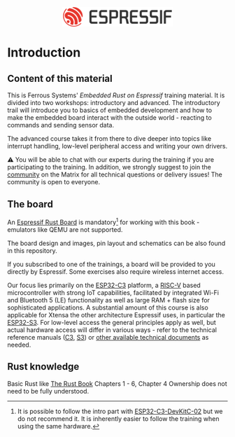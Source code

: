 <p style="text-align:center;"><img src="./assets/esp-logo-black.svg" width="50%"></p>

# Introduction

## Content of this material

This is Ferrous Systems' *Embedded Rust on Espressif* training material. It is divided into two workshops: introductory and advanced. The introductory trail will introduce you to basics of embedded development and how to make the embedded board interact with the outside world - reacting to commands and sending sensor data.

The advanced course takes it from there to dive deeper into topics like interrupt handling, low-level peripheral access and writing your own drivers.

⚠️ You will be able to chat with our experts during the training if you are participating to the training. In addition, we strongly suggest to join the [community](https://matrix.to/#/#esp-rs:matrix.org) on the Matrix for all technical questions or delivery issues! The community is open to everyone.

## The board

An [Espressif Rust Board](https://github.com/esp-rs/esp-rust-board) is mandatory[^note] for working with this book - emulators like QEMU are not supported. 


The board design and images, pin layout and schematics can be also found in this repository.

If you subscribed to one of the trainings, a board will be provided to you directly by Espressif.
Some exercises also require wireless internet access.



Our focus lies primarily on the [ESP32-C3](https://www.espressif.com/en/products/socs/esp32-c3) platform, a [RISC-V](https://riscv.org/) based microcontroller with strong IoT capabilities, facilitated by integrated Wi-Fi and Bluetooth 5 (LE) functionality as well as large RAM + flash size for sophisticated applications. A substantial amount of this course is also applicable for Xtensa the other architecture Espressif uses, in particular the [ESP32-S3](https://www.espressif.com/en/products/socs/esp32-s3). For low-level access the general principles apply as well, but actual hardware access will differ in various ways - refer to the technical reference manuals ([C3](https://www.espressif.com/sites/default/files/documentation/esp32-c3_technical_reference_manual_en.pdf), [S3](https://www.espressif.com/sites/default/files/documentation/esp32-s3_technical_reference_manual_en.pdf)) or [other available technical documents](https://www.espressif.com/en/support/documents/technical-documents)  as needed.


## Rust knowledge

Basic Rust like [The Rust Book](https://doc.rust-lang.org/book/) Chapters 1 - 6, Chapter 4 Ownership does not need to be fully understood.  


[^note]: It is possible to follow the intro part with [ESP32-C3-DevKitC-02](https://docs.espressif.com/projects/esp-idf/en/latest/esp32c3/hw-reference/esp32c3/user-guide-devkitc-02.html) but we do not recommend it. It is inherently easier to follow the training when using the same hardware.
